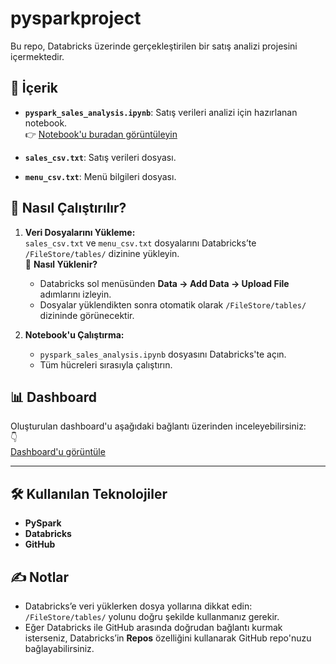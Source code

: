 # pysparkproject

Bu repo, Databricks üzerinde gerçekleştirilen bir satış analizi projesini içermektedir.

## 📂 İçerik

- **`pyspark_sales_analysis.ipynb`**: Satış verileri analizi için hazırlanan notebook.  
  👉 [Notebook'u buradan görüntüleyin](https://databricks-prod-cloudfront.cloud.databricks.com/public/4027ec902e239c93eaaa8714f173bcfc/1994417465611431/2051195365442482/6359647135492093/latest.html)
  
- **`sales_csv.txt`**: Satış verileri dosyası.
- **`menu_csv.txt`**: Menü bilgileri dosyası.

## 🚀 Nasıl Çalıştırılır?

1. **Veri Dosyalarını Yükleme:**  
   `sales_csv.txt` ve `menu_csv.txt` dosyalarını Databricks’te `/FileStore/tables/` dizinine yükleyin.  
   🔹 **Nasıl Yüklenir?**  
   - Databricks sol menüsünden **Data → Add Data → Upload File** adımlarını izleyin.
   - Dosyalar yüklendikten sonra otomatik olarak `/FileStore/tables/` dizininde görünecektir.

2. **Notebook'u Çalıştırma:**  
   - `pyspark_sales_analysis.ipynb` dosyasını Databricks'te açın.
   - Tüm hücreleri sırasıyla çalıştırın.

## 📊 Dashboard

Oluşturulan dashboard'u aşağıdaki bağlantı üzerinden inceleyebilirsiniz:  
👇  
[Dashboard'u görüntüle](https://community.cloud.databricks.com/editor/notebooks/2051195365442482/dashboards/ac9a80dc-ca04-4e10-83d7-5bbbdab534c7)

---

## 🛠 Kullanılan Teknolojiler

- **PySpark**
- **Databricks**
- **GitHub**

## ✍️ Notlar

- Databricks’e veri yüklerken dosya yollarına dikkat edin: `/FileStore/tables/` yolunu doğru şekilde kullanmanız gerekir.
- Eğer Databricks ile GitHub arasında doğrudan bağlantı kurmak isterseniz, Databricks’in **Repos** özelliğini kullanarak GitHub repo'nuzu bağlayabilirsiniz.

